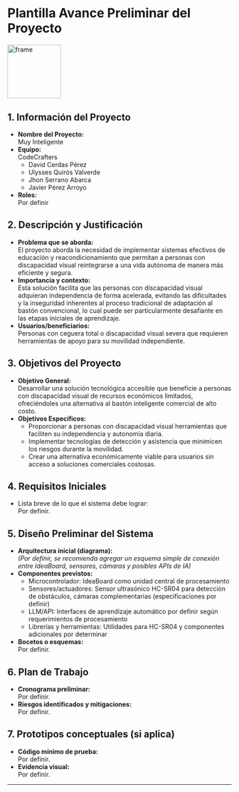 

# Plantilla Avance Preliminar del Proyecto

<div style="margin-bottom: 20;"></div>
  <img alt="frame" src="https://github.com/user-attachments/assets/7381c068-38dd-40dd-81c1-52aeef45acc7" alt="Descripción" width="120"> 
<br>

## 1. Información del Proyecto
- **Nombre del Proyecto:**  
  Muy Inteligente
- **Equipo:**  
  CodeCrafters  
  - David Cerdas Pérez  
  - Ulysses Quirós Valverde  
  - Jhon Serrano Abarca  
  - Javier Pérez Arroyo
- **Roles:**  
  Por definir

## 2. Descripción y Justificación
- **Problema que se aborda:**  
  El proyecto aborda la necesidad de implementar sistemas efectivos de educación y reacondicionamiento que permitan a personas con discapacidad visual reintegrarse a una vida autónoma de manera más eficiente y segura.
- **Importancia y contexto:**  
  Esta solución facilita que las personas con discapacidad visual adquieran independencia de forma acelerada, evitando las dificultades y la inseguridad inherentes al proceso tradicional de adaptación al bastón convencional, lo cual puede ser particularmente desafiante en las etapas iniciales de aprendizaje.
- **Usuarios/beneficiarios:**  
  Personas con ceguera total o discapacidad visual severa que requieren herramientas de apoyo para su movilidad independiente.

## 3. Objetivos del Proyecto
- **Objetivo General:**  
  Desarrollar una solución tecnológica accesible que beneficie a personas con discapacidad visual de recursos económicos limitados, ofreciéndoles una alternativa al bastón inteligente comercial de alto costo.
- **Objetivos Específicos:**  
  - Proporcionar a personas con discapacidad visual herramientas que faciliten su independencia y autonomía diaria.
  - Implementar tecnologías de detección y asistencia que minimicen los riesgos durante la movilidad.
  - Crear una alternativa económicamente viable para usuarios sin acceso a soluciones comerciales costosas.

## 4. Requisitos Iniciales
- Lista breve de lo que el sistema debe lograr:  
  Por definir.

## 5. Diseño Preliminar del Sistema
- **Arquitectura inicial (diagrama):**  
  *(Por definir, se recomienda agregar un esquema simple de conexión entre IdeaBoard, sensores, cámaras y posibles APIs de IA)*
- **Componentes previstos:**  
  - Microcontrolador: IdeaBoard como unidad central de procesamiento
  - Sensores/actuadores: Sensor ultrasónico HC-SR04 para detección de obstáculos, cámaras complementarias (especificaciones por definir)
  - LLM/API: Interfaces de aprendizaje automático por definir según requerimientos de procesamiento
  - Librerías y herramientas: Utilidades para HC-SR04 y componentes adicionales por determinar
- **Bocetos o esquemas:**  
  Por definir.

## 6. Plan de Trabajo
- **Cronograma preliminar:**  
  Por definir.
- **Riesgos identificados y mitigaciones:**  
  Por definir.

## 7. Prototipos conceptuales (si aplica)
- **Código mínimo de prueba:**  
  Por definir.
- **Evidencia visual:**  
  Por definir.

---
